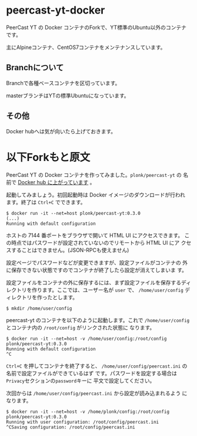 # peercast-yt-docker

PeerCast YT の Docker コンテナのForkで、YT標準のUbuntu以外のコンテナです。

主にAlpineコンテナ、CentOS7コンテナをメンテナンスしています。

## Branchについて

Branchで各種ベースコンテナを区切っています。

masterブランチはYTの標準Ubuntuになっています。

## その他

Docker hubへは気が向いたら上げておきます。

# 以下Forkもと原文

PeerCast YT の Docker コンテナを作ってみました。`plonk/peercast-yt` の
名前で
[Docker hub に上がっています](https://hub.docker.com/r/plonk/peercast-yt/)
。

起動してみましょう。初回起動時は Docker イメージのダウンロードが行われ
ます。終了は `Ctrl+C` でできます。

    $ docker run -it --net=host plonk/peercast-yt:0.3.0
    (...)
    Running with default configuration

ホストの 7144 番ポートをブラウザで開いて HTML UI にアクセスできます。
この時点ではパスワードが設定されていないのでリモートから HTML UI にア
クセスすることはできません。(JSON-RPCも使えません)

設定ページでパスワードなどが変更できますが、設定ファイルがコンテナの
外に保存できない状態ですのでコンテナが終了したら設定が消えてしまいま
す。

設定ファイルをコンテナの外に保存するには、まず設定ファイルを保存するディ
レクトリを作ります。ここでは、ユーザー名が `user` で、
`/home/user/config` ディレクトリを作ったとします。

    $ mkdir /home/user/config

peercast-yt のコンテナを以下のように起動します。これで
`/home/user/config` とコンテナ内の `/root/config` がリンクされた状態に
なります。

    $ docker run -it --net=host -v /home/user/config:/root/config plonk/peercast-yt:0.3.0
    Running with default configuration
    ^C

`Ctrl+C` を押してコンテナを終了すると、
`/home/user/config/peercast.ini` の名前で設定ファイルができているはず
です。パスワードを設定する場合は`Privacy`セクションの`password`キーに
平文で設定してください。

次回からは `/home/user/config/peercast.ini` から設定が読み込まれるよう
になります。

    $ docker run -it --net=host -v /home/plonk/config:/root/config plonk/peercast-yt:0.3.0
    Running with user configuration: /root/config/peercast.ini
    ^CSaving configuration: /root/config/peercast.ini
